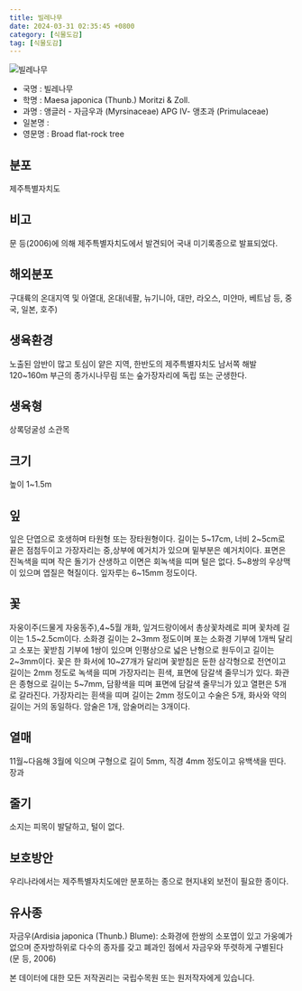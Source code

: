 ```yaml
---
title: 빌레나무
date: 2024-03-31 02:35:45 +0800
category: [식물도감]
tag: [식물도감]
---
```




![빌레나무](/fileUpload/plants/basic/Maesaceae/Maesa/24847/24847_2020_2_th2.JPG)
- 국명 : 빌레나무
- 학명 : Maesa japonica (Thunb.) Moritzi & Zoll.
- 과명 : 앵글러 - 자금우과 (Myrsinaceae) APG Ⅳ- 앵초과 (Primulaceae)
- 일본명 : 
- 영문명 : Broad flat-rock tree


## 분포
제주특별자치도
## 비고
문 등(2006)에 의해 제주특별자치도에서 발견되어 국내 미기록종으로 발표되었다.
## 해외분포
구대륙의 온대지역 및 아열대, 온대(네팔, 뉴기니아, 대만, 라오스, 미얀마, 베트남 등, 중국, 일본, 호주)
## 생육환경
노출된 암반이 많고 토심이 얕은 지역, 한반도의 제주특별자치도 남서쪽 해발 120~160m 부근의 종가시나무림 또는 숲가장자리에 독립 또는 군생한다.
## 생육형
상록덩굴성 소관목
## 크기
높이 1~1.5m
## 잎
잎은 단엽으로 호생하며 타원형 또는 장타원형이다. 길이는 5~17cm, 너비 2~5cm로 끝은 점첨두이고 가장자리는 중,상부에 예거치가 있으며 밑부분은 예거치이다. 표면은 진녹색을 띠며 작은 돌기가 산생하고 이면은 회녹색을 띠며 털은 없다. 5~8쌍의 우상맥이 있으며 엽질은 혁질이다. 잎자루는 6~15mm 정도이다.
## 꽃
자웅이주(드물게 자웅동주),4~5월 개화, 잎겨드랑이에서 총상꽃차례로 피며 꽃차례 길이는 1.5~2.5cm이다. 소화경 길이는 2~3mm 정도이며 포는 소화경 기부에 1개씩 달리고 소포는 꽃받침 기부에 1쌍이 있으며 인평상으로 넓은 난형으로 원두이고 길이는 2~3mm이다. 꽃은 한 화서에 10~27개가 달리며 꽃받침은 둔한 삼각형으로 전연이고 길이는 2mm 정도로 녹색을 띠며 가장자리는 흰색, 표면에 담갈색 줄무늬가 있다. 화관은 종형으로 길이는 5~7mm, 담황색을 띠며 표면에 담갈색 줄무늬가 있고 열편은 5개로 갈라진다. 가장자리는 흰색을 띠며 길이는 2mm 정도이고 수술은 5개, 화사와 약의 길이는 거의 동일하다. 암술은 1개, 암술머리는 3개이다.
## 열매
11월~다음해 3월에 익으며 구형으로 길이 5mm, 직경 4mm 정도이고 유백색을 띤다. 장과
## 줄기
소지는 피목이 발달하고, 털이 없다.
## 보호방안
우리나라에서는 제주특별자치도에만 분포하는 종으로 현지내외 보전이 필요한 종이다.
## 유사종
자금우(Ardisia japonica (Thunb.) Blume): 소화경에 한쌍의 소포엽이 있고 가웅예가 없으며 준자방하위로 다수의 종자를 갖고 폐과인 점에서 자금우와 뚜렷하게 구별된다(문 등, 2006)






본 데이터에 대한 모든 저작권리는 국립수목원 또는 원저작자에게 있습니다.
